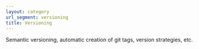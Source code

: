 ```yaml
---
layout: category
url_segment: versioning
title: Versioning
---
```


Semantic versioning, automatic creation of git tags, version strategies, etc.
